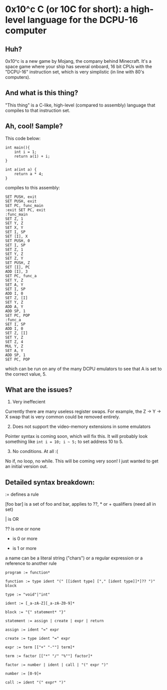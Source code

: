 0x10^c C (or 10C for short): a high-level language for the DCPU-16 computer
===========================================================================

Huh?
----

0x10^c is a new game by Mojang, the company behind Minecraft. It's a space game where your ship has several onboard, 16 bit CPUs with the "DCPU-16" instruction set, which is very simplistic (in line with 80's computers).

And what is this thing?
-----------------------

"This thing" is a C-like, high-level (compared to assembly) language that compiles to that instruction set.

Ah, cool! Sample?
-----------------

This code below:

    int main(){
    	int i = 1;
    	return a(1) + i;
    }
    
    int a(int a) {
    	return a * 4;
    }

compiles to this assembly:

    SET PUSH, exit
    SET PUSH, exit
    SET PC, func_main
    :exit SET PC, exit
    :func_main
    SET Z, 1
    SET Y, Z
    SET X, Y
    SET I, SP
    SET [I], X
    SET PUSH, 0
    SET I, SP
    SET Z, 1
    SET Y, Z
    SET Z, Y
    SET PUSH, Z
    SET [I], PC
    ADD [I], 3
    SET PC, func_a
    SET Y, Z
    SET A, Y
    SET I, SP
    ADD I, 0
    SET Z, [I]
    SET Y, Z
    ADD A, Y
    ADD SP, 1
    SET PC, POP
    :func_a
    SET I, SP
    ADD I, 0
    SET Z, [I]
    SET Y, Z
    SET Z, 4
    MUL Y, Z
    SET A, Y
    ADD SP, 1
    SET PC, POP

which can be run on any of the many DCPU emulators to see that A is set to the correct value, 5.

What are the issues?
--------------------

1. Very ineffecient

Currently there are many useless register swaps. For example, the Z -> Y -> X swap that is very common could be removed entirely. 

2. Does not support the video-memory extensions in some emulators

Pointer syntax is coming soon, which will fix this. It will probably look something like `int i = 10; i ~ 5;` to set address 10 to 5.

3. No conditions. At all :(

No if, no loop, no while. This will be coming very soon! I just wanted to get an initial version out.

Detailed syntax breakdown:
--------------------------

:= defines a rule

[foo bar] is a set of foo and bar, applies to ??, * or + qualifiers (need all in set)

| is OR

?? is one or none

* is 0 or more

+ is 1 or more

a name can be a literal string ("chars") or a regular expression or a reference to another rule

    program := function*
    
    function := type ident "(" [[ident type] ["," [ident type]]*]?? ")" block
    
    type := "void"|"int"
    
    ident := [_a-zA-Z][_a-zA-Z0-9]*
    
    block := "{" statement* "}"
    
    statement := assign | create | expr | return
    
    assign := ident "=" expr
    
    create := type ident "=" expr
    
    expr := term [["+" "-""] term]*
    
    term := factor [["*" "/" "%""] factor]*
    
    factor := number | ident | call | "(" expr ")"
    
    number := [0-9]+
    
    call := ident "(" expr* ")"